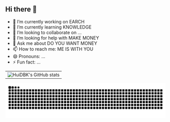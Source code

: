 ## Hi there 👋


- 🔭 I’m currently working on EARCH
- 🌱 I’m currently learning KNOWLEDGE
- 👯 I’m looking to collaborate on ...
- 🤔 I’m looking for help with MAKE MONEY
- 💬 Ask me about DO YOU WANT MONEY
- 📫 How to reach me: ME IS WITH YOU
- 😄 Pronouns: ...
- ⚡ Fun fact: ...


<table border=0>
  <tr>
    <td><img src="https://github-readme-stats.vercel.app/api?username=zhenfang0215&show_icons=true&count_private=true&theme=vue-light&hide_border=true" alt="HuiDBK's GitHub stats" style="zoom:100%;" align="left"/></td>
  </tr>
</table>


![zhenfang's github activity graph](https://raw.githubusercontent.com/zhenfang0215/zhenfang0215/output/github-contribution-grid-snake.svg)
